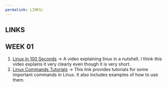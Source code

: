 ```yaml
---
permalink: LINKS/
---
```

## LINKS
## WEEK 01
1. [Linux in 100 Seconds](https://www.youtube.com/watch?v=rrB13utjYV4) -> A video explaining linux in a nutshell. I think this video explains it very clearly even though it is very short.
2. [Linux Commands Tutorials](https://www.digitalocean.com/community/tutorials/linux-commands) -> This link provides tutorials for some important commands in Linux. It also includes examples of how to use them.

